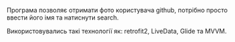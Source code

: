 Програма позволяє отримати фото користувача github, потрібно просто ввести його імя та натиснути search.

Використовувались такі технології як: retrofit2, LiveData, Glide та MVVM.

